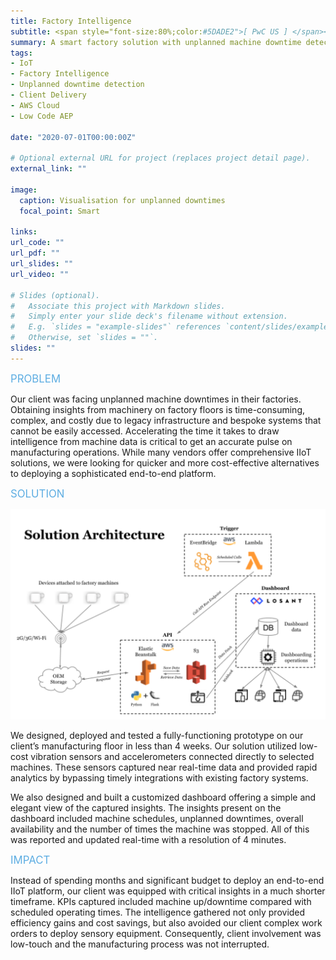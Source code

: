 ```yaml
---
title: Factory Intelligence
subtitle: <span style="font-size:80%;color:#5DADE2">[ PwC US ] </span><span style="font-size:80%">Prasang Gupta, <a href="https://www.linkedin.com/in/sanika-natu/" target="_blank">Sanika Natu</a>, <a href="https://www.linkedin.com/in/paul-marc-schweitzer/" target="_blank">Paul-Marc Schweitzer</a>, <a href="https://www.linkedin.com/in/vijay-ujjain/" target="_blank">Vijay Ujjain</a></span>
summary: A smart factory solution with unplanned machine downtime detection and industry-standard OEE calculations using cost-effective sensors and a dashboard with key KPIs
tags:
- IoT
- Factory Intelligence
- Unplanned downtime detection
- Client Delivery
- AWS Cloud
- Low Code AEP

date: "2020-07-01T00:00:00Z"

# Optional external URL for project (replaces project detail page).
external_link: ""

image:
  caption: Visualisation for unplanned downtimes
  focal_point: Smart

links:
url_code: ""
url_pdf: ""
url_slides: ""
url_video: ""

# Slides (optional).
#   Associate this project with Markdown slides.
#   Simply enter your slide deck's filename without extension.
#   E.g. `slides = "example-slides"` references `content/slides/example-slides.md`.
#   Otherwise, set `slides = ""`.
slides: ""
---
```


<span style="color:#5DADE2;font-style:bold;font-size:120%">PROBLEM</span>

Our client was facing unplanned machine downtimes in their factories. Obtaining insights from machinery on factory floors is time-consuming, complex, and costly due to legacy infrastructure and bespoke systems that cannot be easily accessed. Accelerating the time it takes to draw intelligence from machine data is critical to get an accurate pulse on manufacturing operations. While many vendors offer comprehensive IIoT solutions, we were looking for quicker and more cost-effective alternatives to deploying a sophisticated end-to-end platform.

<span style="color:#5DADE2;font-style:bold;font-size:120%">SOLUTION</span>

![Solution Architecture](architecture.png)

We designed, deployed and tested a fully-functioning prototype on our client’s manufacturing floor in less than 4 weeks. Our solution utilized low-cost vibration sensors and accelerometers connected directly to selected machines. These sensors captured near real-time data and provided rapid analytics by bypassing timely integrations with existing factory systems.

We also designed and built a customized dashboard offering a simple and elegant view of the captured insights. The insights present on the dashboard included machine schedules, unplanned downtimes, overall availability and the number of times the machine was stopped. All of this was reported and updated real-time with a resolution of 4 minutes.

<span style="color:#5DADE2;font-style:bold;font-size:120%">IMPACT</span>

Instead of spending months and significant budget to deploy an end-to-end IIoT platform, our client was equipped with critical insights in a much shorter timeframe. KPIs captured included machine up/downtime compared with scheduled operating times. The intelligence gathered not only provided efficiency gains and cost savings, but also avoided our client complex work orders to deploy sensory equipment. Consequently, client involvement was low-touch and the manufacturing process was not interrupted.